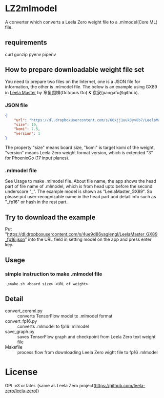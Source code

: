 # LZ2mlmodel
A converter which converts a Leela Zero weight file to a .mlmodel(Core ML) file.

## requirements
curl
gunzip
pyenv
pipenv

## How to prepare downloadable weight file set
You need to prepare two files on the Internet, one is a JSON file for information, the other is .mlmodel file.
The below is an example using GX89 in [Leela Master](https://github.com/pangafu/LeelaMasterWeight) by 章鱼围棋(Octopus Go) & 袁泉(pangafu@github).

### JSON file
```json:LeelaMaster_GX89_fp16.json
{
    "url": "https://dl.dropboxusercontent.com/s/66xjj1uuk3yv8b7/LeelaMaster_GX89_fp16.mlmodel",
    "size": 19,
    "komi": 7.5,
    "version": 1
}
```
The property "size" means board size, "komi" is target komi of the weight, "version" means Leela Zero weight format version, which is extended "3" for PhoenixGo (17 input planes).

### .mlmodel file
See Usage to make .mlmodel file.
About file name, the app shows the head part of file name of .mlmodel, which is from head upto before the second underscore "_". The example model is shown as "LeelaMaster_GX89".
So please put user-recognizable name in the head part and detail info such as "_fp16" or hash in the rest part.

## Try to download the example
Put "https://dl.dropboxusercontent.com/s/4ue9d86yaglengl/LeelaMaster_GX89_fp16.json" into the URL field in setting model on the app and press enter key.

## Usage
### simple instruction to make .mlmodel file
```
./make.sh <board size> <URL of weight>
```

## Detail
<dl>
<dt>convert_coreml.py</dt>
<dd>converts TensorFlow model to .mlmodel format</dd>
<dt>convert_fp16.py</dt>
<dd>converts .mlmodel to fp16 .mlmodel</dd>
<dt>save_graph.py</dt>
<dd>saves TensorFlow graph and checkpoint from Leela Zero text weight file</dd>
<dt>Makefile</dt>
<dd>process flow from downloading Leela Zero wight file to fp16 .mlmodel</dd>
</dl>

# License
GPL v3 or later. (same as Leela Zero project(https://github.com/leela-zero/leela-zero))